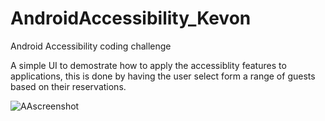 # AndroidAccessibility_Kevon
Android Accessibility coding challenge

A simple UI to demostrate how to apply the accessiblity features to applications, this is done by having the user select form a range of guests based on their reservations.


![AAscreenshot](https://user-images.githubusercontent.com/112856149/212652835-4d143488-5a2d-491b-bead-de83f21a9239.png)
